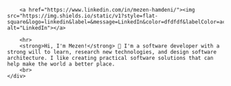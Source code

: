 
<!--
**hmezen/hmezen** is a ✨ _special_ ✨ repository because its `README.md` (this file) appears on your GitHub profile.

Here are some ideas to get you started:

- 🔭 I’m currently working on ...
- 🌱 I’m currently learning ...
- 👯 I’m looking to collaborate on ...
- 🤔 I’m looking for help with ...
- 💬 Ask me about ...
- 📫 How to reach me: ...
- 😄 Pronouns: ...
- ⚡ Fun fact: ...
  
-->
<p>
    <div>
       
        <a href="https://www.linkedin.com/in/mezen-hamdeni/"><img src="https://img.shields.io/static/v1?style=flat-square&logo=linkedin&label=&message=LinkedIn&color=dfdfdf&labelColor=acacac&logoColor=f9f9f9" alt="LinkedIn"></a>
      
        <hr>
        <strong>Hi, I'm Mezen!</strong> 👋 I'm a software developer with a strong will to learn, research new technologies, and design software architecture. I like creating practical software solutions that can help make the world a better place.
        <br>
    </div>
</p>
